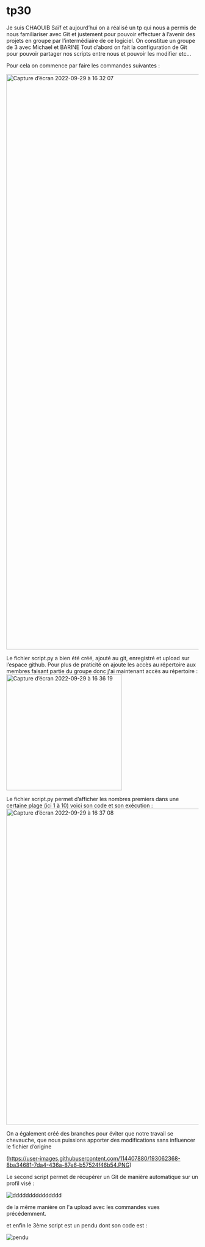 # tp30

Je suis CHAOUIB Saïf et aujourd’hui on a réalisé un tp qui nous a permis de nous familiariser avec Git et justement pour pouvoir effectuer à l’avenir des projets en groupe par l’intermédiaire de ce logiciel. On constitue un groupe de 3 avec Michael et BARINE
Tout d’abord on fait la configuration de Git pour pouvoir partager nos scripts entre nous et pouvoir les modifier etc…

Pour cela on commence par faire les commandes suivantes :

<img width="1503" alt="Capture d’écran 2022-09-29 à 16 32 07" src="https://user-images.githubusercontent.com/114409366/193060466-199a5d14-539c-4931-ad63-0305766fa3e7.png">

Le fichier script.py a bien été créé, ajouté au git, enregistré et upload sur l’espace github.
Pour plus de praticité on ajoute les accès au répertoire aux membres faisant partie du groupe donc j'ai maintenant accès au répertoire :
<img width="303" alt="Capture d’écran 2022-09-29 à 16 36 19" src="https://user-images.githubusercontent.com/114409366/193061044-d412e966-84be-4789-92dc-9dd82935d24b.png">


Le fichier script.py permet d’afficher les nombres premiers dans une certaine plage (ici 1 à 10) voici son code et son exécution :
<img width="826" alt="Capture d’écran 2022-09-29 à 16 37 08" src="https://user-images.githubusercontent.com/114409366/193061248-bd11e74b-7b0a-425c-abe5-c401f460c352.png">


On a également créé des branches pour éviter que notre travail se chevauche, que nous puissions apporter des modifications sans influencer le fichier d’origine

(https://user-images.githubusercontent.com/114407880/193062368-8ba34681-7da4-436a-87e6-b57524f46b54.PNG)

Le second script permet de récupérer un Git de manière automatique sur un profil visé :




![ddddddddddddddd](https://user-images.githubusercontent.com/114407880/193063145-9413a741-d687-4c33-9961-4e400081d475.PNG)

de la même manière on l'a upload avec les commandes vues précédemment.


et enfin le 3ème script est un pendu dont son code est :

![pendu](https://user-images.githubusercontent.com/114407880/193064956-fbf5ddac-5f95-4820-8bcc-98bfb5c5578f.PNG)



